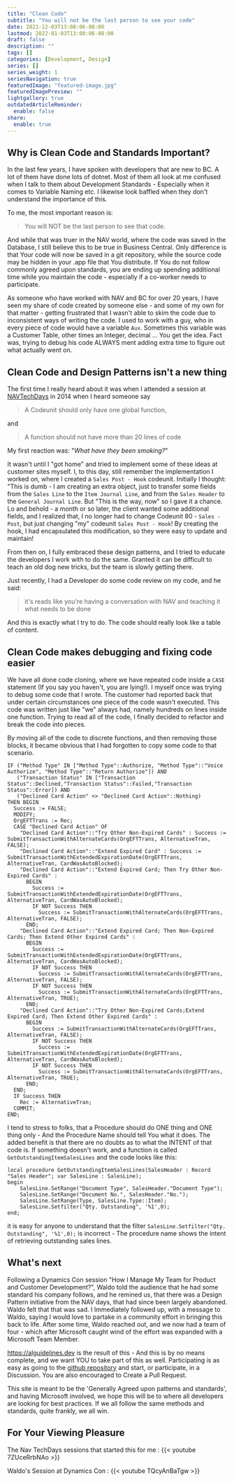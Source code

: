 ```yaml
---
title: "Clean Code"
subtitle: "You will not be the last person to see your code"
date: 2021-12-03T13:08:06-08:00
lastmod: 2022-01-03T13:08:06-08:00
draft: false
description: ""
tags: []
categories: [Development, Design]
series: []
series_weight: 1
seriesNavigation: true
featuredImage: "featured-image.jpg"
featuredImagePreview: ""
lightgallery: true
outdatedArticleReminder:
  enable: false
share:
  enable: true
---
```

## Why is Clean Code and Standards Important?

In the last few years, I have spoken with developers that are new to BC. A lot of them have done lots of dotnet. Most of them all look at me confused when I talk to them about Development Standards - Especially when it comes to Variable Naming etc. I likewise look baffled when they don't understand the importance of this.

To me, the most important reason is:

> You will NOT be the last person to see that code.

And while that was truer in the NAV world, where the code was saved in the Database, I still believe this to be true in Business Central. Only difference is that Your code will now be saved in a git repository, while the source code may be hidden in your .app file that You distribute. If You do not follow commonly agreed upon standards, you are ending up spending additional time while you maintain the code - especially if a co-worker needs to participate.

As someone who have worked with NAV and BC for over 20 years, I have seen my share of code created by someone else - and some of my own for that matter - getting frustrated that I wasn't able to skim the code due to inconsistent ways of writing the code. I used to work with a guy, who in every piece of code would have a variable `Aux`. Sometimes this variable was a Customer Table, other times an Integer, decimal ... You get the idea. Fact was, trying to debug his code ALWAYS ment adding extra time to figure out what actually went on.

## Clean Code and Design Patterns isn't a new thing

The first time I really heard about it was when I attended a session at [NAVTechDays](https://bctechdays.com/) in 2014 when I heard someone say

> A Codeunit should only have one global function,

and

> A function should not have more than 20 lines of code

My first reaction was: "*What have they been smoking?*"

It wasn't until I "got home" and tried to implement some of these ideas at customer sites myself. I, to this day, still remember the implementation I worked on, where I created a `Sales Post - Hook` codeunit. Initially I thought: "This is dumb - I am creating an extra object, just to transfer some fields from the `Sales Line` to the `Item Journal Line`, and from the `Sales Header` to the `General Journal Line`. But "This is the way, now" so I gave it a chance. Lo and behold - a month or so later, the client wanted some additional fields, and I realized that, I no longer had to change Codeunit 80 - `Sales - Post`, but just changing "my" codeunit `Sales Post - Hook`! By creating the hook, I had encapsulated this modification, so they were easy to update and maintain!

From then on, I fully embraced these design patterns, and I tried to educate the developers I work with to do the same. Granted it can be difficult to teach an old dog new tricks, but the team is slowly getting there.

Just recently, I had a Developer do some code review on my code, and he said:

> it's reads like you're having a conversation with NAV and teaching it what needs to be done

And this is exactly what I try to do. The code should really look like a table of content.

## Clean Code makes debugging and fixing code easier

We have all done code cloning, where we have repeated code inside a `CASE` statement (If you say you haven't, you are lying!). I myself once was trying to debug some code that I wrote. The customer had reported back that under certain circumstances one piece of the code wasn't executed. This code was written just like "we" always had, namely hundreds on lines inside one function. Trying to read all of the code, I finally decided to refactor and break the code into pieces.

By moving all of the code to discrete functions, and then removing those blocks, it became obvious that I had forgotten to copy some code to that scenario.

```AL
IF ("Method Type" IN ["Method Type"::Authorize, "Method Type"::"Voice Authorize", "Method Type"::"Return Authorize"]) AND
   ("Transaction Status" IN ["Transaction Status"::Declined,"Transaction Status"::Failed,"Transaction Status"::Error]) AND
   ("Declined Card Action" <> "Declined Card Action"::Nothing)
THEN BEGIN
  Success := FALSE;
  MODIFY;
  OrgEFTTrans := Rec;
  CASE "Declined Card Action" OF
    "Declined Card Action"::"Try Other Non-Expired Cards" : Success := SubmitTransactionWithAlternateCards(OrgEFTTrans, AlternativeTran, FALSE);
    "Declined Card Action"::"Extend Expired Card" : Success := SubmitTransactionWithExtendedExpirationDate(OrgEFTTrans, AlternativeTran, CardWasAutoBlocked);
    "Declined Card Action"::"Extend Expired Card; Then Try Other Non-Expired Cards" :
      BEGIN
        Success := SubmitTransactionWithExtendedExpirationDate(OrgEFTTrans, AlternativeTran, CardWasAutoBlocked);
        IF NOT Success THEN
          Success := SubmitTransactionWithAlternateCards(OrgEFTTrans, AlternativeTran, FALSE);
      END;
    "Declined Card Action"::"Extend Expired Card; Then Non-Expired Cards; Then Extend Other Expired Cards" :
      BEGIN
        Success := SubmitTransactionWithExtendedExpirationDate(OrgEFTTrans, AlternativeTran, CardWasAutoBlocked);
        IF NOT Success THEN
          Success := SubmitTransactionWithAlternateCards(OrgEFTTrans, AlternativeTran, FALSE);
        IF NOT Success THEN
          Success := SubmitTransactionWithAlternateCards(OrgEFTTrans, AlternativeTran, TRUE);
      END;
    "Declined Card Action"::"Try Other Non-Expired Cards;Extend Expired Card; Then Extend Other Expired Cards" :
      BEGIN
        Success := SubmitTransactionWithAlternateCards(OrgEFTTrans, AlternativeTran, FALSE);
        IF NOT Success THEN
          Success := SubmitTransactionWithExtendedExpirationDate(OrgEFTTrans, AlternativeTran, CardWasAutoBlocked);
        IF NOT Success THEN
          Success := SubmitTransactionWithAlternateCards(OrgEFTTrans, AlternativeTran, TRUE);
      END;
  END;
  IF Success THEN
    Rec := AlternativeTran;
  COMMIT;
END;
```

I tend to stress to folks, that a Procedure should do ONE thing and ONE thing only - And the Procedure Name should tell You what it does. The added benefit is that there are no doubts as to what the INTENT of that code is. If something doesn't work, and a function is called `GetOutstandingItemSalesLines` and the code looks like this:

```AL
local procedure GetOutstandingItemSalesLines(SalesHeader : Record "Sales Header"; var SalesLine : SalesLine);
begin
    SalesLine.SetRange("Document Type", SalesHeader."Document Type");
    SalesLine.SetRange("Document No.", SalesHeader."No.");
    SalesLine.SetRange(Type, SalesLine.Type::Item);
    SalesLine.Setfilter("Qty. Outstanding", '%1',0);
end;
```

it is easy for anyone to understand that the filter `SalesLine.Setfilter("Qty. Outstanding", '%1',0);` is incorrect - The procedure name shows the intent of retrieving outstanding sales lines.

## What's next

Following a Dynamics Con session "How I Manage My Team for Product and Customer Development?", Waldo  told the audience that he had some standard his company follows, and he remined us, that there was a Design Pattern initiative from the NAV days, that had since been largely abandoned. Waldo felt that that was sad. I Immediately followed up, with a message to Waldo, saying I would love to partake in a community effort in bringing this back to life. After some time, Waldo reached out, and we now had a team of four - which after Microsoft caught wind of the effort was expanded with a Microsoft Team Member.

https://alguidelines.dev is the result of this - And this is by no means complete, and we want YOU to take part of this as well. Participating is as easy as going to the [github repository](https://github.com/microsoft/alguidelines) and start, or participate, in a Discussion. You are also encouraged to Create a Pull Request. 

This site is meant to be the 'Generally Agreed upon patterns and standards', and having Microsoft involved, we hope this will be to where all developers are looking for best practices. If we all follow the same methods and standards, quite frankly, we all win.

## For Your Viewing Pleasure

The Nav TechDays sessions that started this for me :
{{< youtube 7ZUceRrbNAo >}}

Waldo's Session at Dynamics Con :
{{< youtube TQcyAnBaTgw >}}
